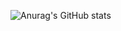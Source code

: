 

![Anurag's GitHub stats](https://github-readme-stats.vercel.app/api?username=junasir&show_icons=true&theme=radical)
